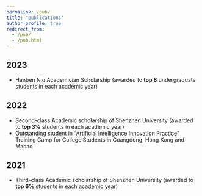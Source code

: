 ```yaml
---
permalink: /pub/
title: "publications"
author_profile: true
redirect_from: 
  - /pub/
  - /pub.html
---
```


## 2023
* Hanben Niu Academician Scholarship (awarded to **top 8** undergraduate students in each academic year)

## 2022
* Second-class Academic scholarship of Shenzhen University (awarded to **top 3%** students in each academic year)
* Outstanding student in “Artificial Intelligence Innovation Practice” Training Camp for College Students in Guangdong, Hong Kong and Macao

## 2021
 * Third-class Academic scholarship of Shenzhen University (awarded to **top 6%** students in each academic year)
